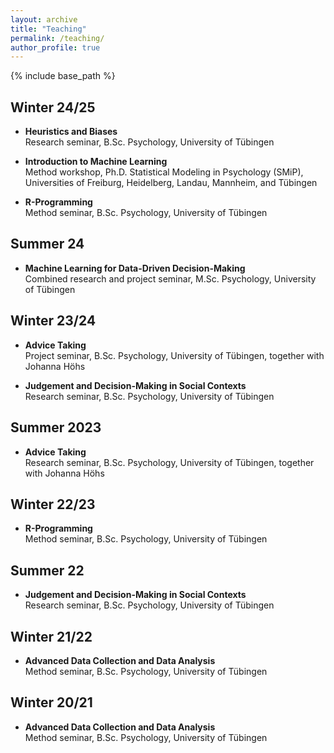 ```yaml
---
layout: archive
title: "Teaching"
permalink: /teaching/
author_profile: true
---
```


{% include base_path %}

## Winter 24/25

- <b>Heuristics and Biases</b><br>
Research seminar, B.Sc. Psychology, University of Tübingen

- <b>Introduction to Machine Learning</b><br>
Method workshop, Ph.D. Statistical Modeling in Psychology (SMiP), Universities of Freiburg, Heidelberg, Landau, Mannheim, and Tübingen

- <b>R-Programming</b><br>
Method seminar, B.Sc. Psychology, University of Tübingen

## Summer 24

- <b>Machine Learning for Data-Driven Decision-Making</b><br> Combined research and project seminar, M.Sc. Psychology, University of Tübingen

## Winter 23/24

- <b>Advice Taking</b><br> Project seminar, B.Sc. Psychology, University of Tübingen, together with Johanna Höhs

- <b>Judgement and Decision-Making in Social Contexts</b><br> Research seminar, B.Sc. Psychology, University of Tübingen

## Summer 2023

- <b>Advice Taking</b><br> Research seminar, B.Sc. Psychology, University of Tübingen, together with Johanna Höhs

## Winter 22/23

- <b>R-Programming</b><br> Method seminar, B.Sc. Psychology, University of Tübingen

## Summer 22

- <b>Judgement and Decision-Making in Social Contexts</b><br> Research seminar, B.Sc. Psychology, University of Tübingen

## Winter 21/22

- <b>Advanced Data Collection and Data Analysis</b><br> Method seminar, B.Sc. Psychology, University of Tübingen

## Winter 20/21

- <b>Advanced Data Collection and Data Analysis</b><br> Method seminar, B.Sc. Psychology, University of Tübingen
